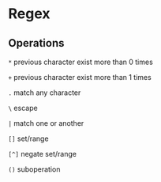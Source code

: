 # Regex

## Operations

`*` previous character exist more than 0 times

`+` previous character exist more than 1 times

`.` match any character

`\` escape

`|` match one or another

`[]` set/range

`[^]` negate set/range

`()` suboperation
